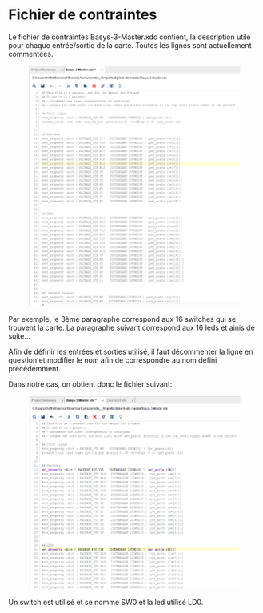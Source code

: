 # Fichier de contraintes

Le fichier de contraintes Basys-3-Master.xdc contient, la description utile pour chaque entrée/sortie de la carte. Toutes les lignes sont actuellement commentées.

<figure><img src="../.gitbook/assets/fichier_contrainte.PNG" alt=""><figcaption></figcaption></figure>

Par exemple, le 3ème paragraphe correspond aux 16 switches qui se trouvent la carte. La paragraphe suivant correspond aux 16 leds et ainis de suite...

Afin de définir les entrées et sorties utilisé, il faut décommenter la ligne en question et modifier le nom afin de correspondre au nom défini précédemment.&#x20;

Dans notre cas, on obtient donc le fichier suivant:

<figure><img src="../.gitbook/assets/fichier_contrainte_mod.PNG" alt=""><figcaption></figcaption></figure>

Un switch est utilisé et se nomme SW0 et la led utilisé LD0.

